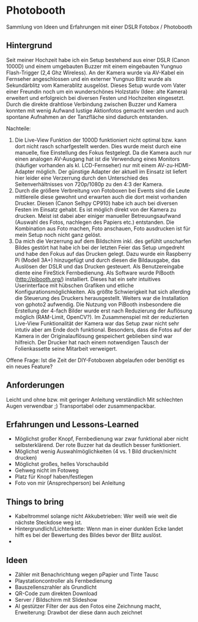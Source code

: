 # Photobooth
Sammlung von Ideen und Erfahrungen mit einer DSLR Fotobox / Photobooth

## Hintergrund
Seit meiner Hochzeit habe ich ein Setup bestehend aus einer DSLR (Canon 1000D) und einem umgebauten Buzzer mit einem eingebauten Yungnuo Flash-Trigger (2,4 Ghz Wireless). An der Kamera wurde via AV-Kabel ein Fernseher angeschlossen und ein externer Yungnuo Blitz wurde als Sekundärblitz vom Kamerablitz ausgelöst. Dieses Setup wurde vom Vater einer Freundin noch um ein wunderschönes Holzstativ (Idee: alte Kamera) erweitert und erfolgreich bei diversen Festen und Hochzeiten eingesetzt. Durch die direkte drahtlose Verbindung zwischen Buzzer und Kamera konnten mit wenig Aufwand lustige Aktionfotos gemacht werden und auch spontane Aufnahmen an der Tanzfläche sind dadurch entstanden.

Nachteile: 
1) Die Live-View Funktion der 1000D funktioniert nicht optimal bzw. kann dort nicht rasch scharfgestellt werden. Dies wurde meist durch eine manuelle, fixe Einstellung des Fokus festgelegt. Da die Kamera auch nur einen analogen AV-Ausgang hat ist die Verwendung eines Monitors (häufiger vorhanden als kl. LCD-Fernseher) nur mit einem AV-zu-HDMI-Adapter möglich. Der günstige Adapter der aktuell im Einsatz ist liefert hier leider eine Verzerrung durch den Unterschied des Seitenverhältnisses von 720p/1080p zu den 4:3 der Kamera.
2) Durch die größere Verbreitung von Fotoboxen bei Events sind die Leute mittlereile diese gewohnt und erwarten auch die dort meist vorhanden Drucker. Diesen (Canon Selhpy CP910) habe ich auch bei diversen Festen im Einsatz gehabt. Es ist möglich direkt von der Kamera zu drucken. Meist ist dabei aber einiger manueller Betreuungsaufwand (Auswahl des Fotos, nachlegen des Papiers etc.) entstanden. Die Kombination aus Foto machen, Foto anschauen, Foto ausdrucken ist für mein Setup noch nicht ganz gelöst.
3) Da mich die Verzerrung auf dem Bildschirm inkl. des gefühlt unscharfen Bildes gestört hat habe ich bei der letzten Feier das Setup umgedreht und habe den Fokus auf das Drucken gelegt. Dazu wurde ein Raspberry Pi (Modell 3A+) hinzugefügt und durch diesen die Bildausgabe, das Auslösen der DSLR und das Drucken gesteuert. Als Benutzereingabe diente eine FireStick Fernbedienung. Als Software wurde PiBooth (http://pibooth.org/) installiert. Dieses hat ein sehr intuitives Userinterface mit hübschen Grafiken und etliche Konfigurationsmöglichkeiten. Als größte Schwierigkeit hat sich allerding die Steuerung des Druckers herausgestellt. Weiters war die Installation von gphoto2 aufwendig. Die Nutzung von PiBooth insbesondere die Erstellung der 4-fach Bilder wurde erst nach Reduzierung der Auflösung möglich (RAM-Limit, OpenCV?). Im Zusammenspiel mit der reduzierten Live-View Funktionalität der Kamera war das Setup zwar nicht sehr intutiv aber am Ende doch funktional. Besonders, dass die Fotos auf der Kamera in der Originalauflösung gespeichert geblieben sind war hilfreich. Der Drucker hat nach einem notwendigen Tausch der Folienkassette seine Mitarbeit verweigert.

Offene Frage: Ist die Zeit der DIY-Fotoboxen abgelaufen oder benötigt es ein neues Feature?

## Anforderungen
Leicht und ohne bzw. mit geringer Anleitung verständlich
Mit schlechten Augen verwendbar ;)
Transportabel oder zusammenpackbar.


## Erfahrungen und Lessons-Learned
* Möglichst großer Knopf, Fernbedienung war zwar funktional aber nicht selbsterklärend. Der rote Buzzer hat da deutlich besser funktioniert.
* Möglichst wenig Auswahlmöglichkeiten (4 vs. 1 Bild drucken/nicht drucken)
* Möglichst großes, helles Vorschaubild
* Gehweg nicht im Fotoweg
* Platz für Knopf haben/festlegen
* Foto von mir (Ansprechperson) bei Anleitung


## Things to bring
* Kabeltrommel solange nicht Akkubetrieben: Wer weiß wie weit die nächste Steckdose weg ist.
* Hintergrundlich/Lichterkette: Wenn man in einer dunklen Ecke landet hilft es bei der Bewertung des Bildes bevor der Blitz auslöst.
* 

## Ideen
- Zähler mit Benachrichtung wegen pPapier und Tinte Tausc
- Playstationcontroller als Fernbedienung
- Bauszellenszrahler als Grundlicht
- QR-Code zum direkten Download
- Server / Bildschirm mit Slideshow
- AI gestützer Filter der aus den Fotos eine Zeichnung macht, Erweiterung: Drawbot der diese dann auch zeichnet
